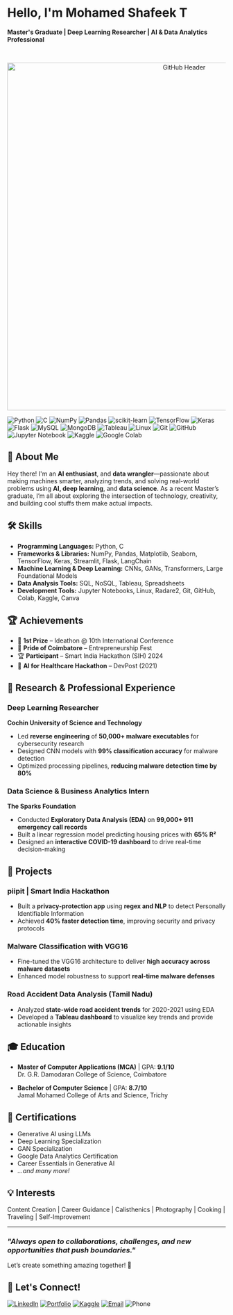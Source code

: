 # Hello, I'm Mohamed Shafeek T  

**Master's Graduate | Deep Learning Researcher | AI & Data Analytics Professional**

<br><p align="center">
  <img src="https://img.freepik.com/premium-photo/coder-developing-animated-html5-canvas-dynamic-digital-content-creation_1166177-13875.jpg?size=626&ext=jpg" alt="GitHub Header" width="800" />
</p>

![Python](https://img.shields.io/badge/python-%23333333.svg?style=for-the-badge&logo=python&logoColor=white)
![C](https://img.shields.io/badge/c-%23333333.svg?style=for-the-badge&logo=c&logoColor=white)
![NumPy](https://img.shields.io/badge/numpy-%23333333.svg?style=for-the-badge&logo=numpy&logoColor=white)
![Pandas](https://img.shields.io/badge/pandas-%23333333.svg?style=for-the-badge&logo=pandas&logoColor=white)
![scikit-learn](https://img.shields.io/badge/scikit--learn-%23333333.svg?style=for-the-badge&logo=scikit-learn&logoColor=white)
![TensorFlow](https://img.shields.io/badge/TensorFlow-%23333333.svg?style=for-the-badge&logo=TensorFlow&logoColor=white)
![Keras](https://img.shields.io/badge/Keras-%23333333.svg?style=for-the-badge&logo=Keras&logoColor=white)
![Flask](https://img.shields.io/badge/flask-%23333333.svg?style=for-the-badge&logo=flask&logoColor=white)
![MySQL](https://img.shields.io/badge/mysql-%23333333.svg?style=for-the-badge&logo=mysql&logoColor=white)
![MongoDB](https://img.shields.io/badge/MongoDB-%23333333.svg?style=for-the-badge&logo=mongodb&logoColor=white)
![Tableau](https://img.shields.io/badge/Tableau-%23333333.svg?style=for-the-badge&logo=Tableau&logoColor=white)
![Linux](https://img.shields.io/badge/Linux-%23333333.svg?style=for-the-badge&logo=linux&logoColor=white)
![Git](https://img.shields.io/badge/git-%23333333.svg?style=for-the-badge&logo=git&logoColor=white)
![GitHub](https://img.shields.io/badge/github-%23333333.svg?style=for-the-badge&logo=github&logoColor=white)
![Jupyter Notebook](https://img.shields.io/badge/jupyter-%23333333.svg?style=for-the-badge&logo=jupyter&logoColor=white)
![Kaggle](https://img.shields.io/badge/Kaggle-%23333333.svg?style=for-the-badge&logo=kaggle&logoColor=white)
![Google Colab](https://img.shields.io/badge/Colab-%23333333.svg?style=for-the-badge&logo=googlecolab&logoColor=white)



## 🚀 **About Me**  

Hey there! I'm an **AI enthusiast**, and **data wrangler**—passionate about making machines smarter, analyzing trends, and solving real-world problems using **AI, deep learning**, and **data science**. As a recent Master’s graduate, I’m all about exploring the intersection of technology, creativity, and building cool stuffs them make actual impacts.  


## 🛠 **Skills**  

- **Programming Languages:** Python, C  
- **Frameworks & Libraries:** NumPy, Pandas, Matplotlib, Seaborn, TensorFlow, Keras, Streamlit, Flask, LangChain  
- **Machine Learning & Deep Learning:** CNNs, GANs, Transformers, Large Foundational Models  
- **Data Analysis Tools:** SQL, NoSQL, Tableau, Spreadsheets  
- **Development Tools:** Jupyter Notebooks, Linux, Radare2, Git, GitHub, Colab, Kaggle, Canva



## 🏆 **Achievements**  

- 🥇 **1st Prize** – Ideathon @ 10th International Conference  
- 🏅 **Pride of Coimbatore** – Entrepreneurship Fest  
- 🏆 **Participant** – Smart India Hackathon (SIH) 2024  
- 🏅 **AI for Healthcare Hackathon** – DevPost (2021)  



## 🔬 **Research & Professional Experience**  

### **Deep Learning Researcher**  
**Cochin University of Science and Technology**  
- Led **reverse engineering** of **50,000+ malware executables** for cybersecurity research  
- Designed CNN models with **99% classification accuracy** for malware detection  
- Optimized processing pipelines, **reducing malware detection time by 80%**  

### **Data Science & Business Analytics Intern**  
**The Sparks Foundation**  
- Conducted **Exploratory Data Analysis (EDA)** on **99,000+ 911 emergency call records**  
- Built a linear regression model predicting housing prices with **65% R²**  
- Designed an **interactive COVID-19 dashboard** to drive real-time decision-making  



## 🚀 **Projects**  

### **piipit** | Smart India Hackathon  
- Built a **privacy-protection app** using **regex and NLP** to detect Personally Identifiable Information  
- Achieved **40% faster detection time**, improving security and privacy protocols  

### **Malware Classification with VGG16**  
- Fine-tuned the VGG16 architecture to deliver **high accuracy across malware datasets**  
- Enhanced model robustness to support **real-time malware defenses**  

### **Road Accident Data Analysis (Tamil Nadu)**  
- Analyzed **state-wide road accident trends** for 2020-2021 using EDA  
- Developed a **Tableau dashboard** to visualize key trends and provide actionable insights  



## 🎓 **Education**  

- **Master of Computer Applications (MCA)** | GPA: **9.1/10**  
  Dr. G.R. Damodaran College of Science, Coimbatore  

- **Bachelor of Computer Science** | GPA: **8.7/10**  
  Jamal Mohamed College of Arts and Science, Trichy  



## 🌟 **Certifications**  

- Generative AI using LLMs  
- Deep Learning Specialization  
- GAN Specialization  
- Google Data Analytics Certification  
- Career Essentials in Generative AI  
- *...and many more!*  



## 💡 **Interests**  

Content Creation | Career Guidance | Calisthenics | Photography | Cooking | Traveling | Self-Improvement  

---

### _"Always open to collaborations, challenges, and new opportunities that push boundaries."_  

Let’s create something amazing together! 🚀


## 🤝 Let's Connect!

[![LinkedIn](https://img.shields.io/badge/LinkedIn-%23333333.svg?style=for-the-badge&logo=linkedin&logoColor=white)](https://www.linkedin.com/in/mohamed-shafeek-t-a226981b9/)
[![Portfolio](https://img.shields.io/badge/Portfolio-%23333333.svg?style=for-the-badge&logo=firefox&logoColor=white)](https://shafee.netlify.app)
[![Kaggle](https://img.shields.io/badge/Kaggle-%23333333.svg?style=for-the-badge&logo=kaggle&logoColor=white)](https://www.kaggle.com/mohamedshafeekt)
[![Email](https://img.shields.io/badge/Email-%23333333.svg?style=for-the-badge&logo=gmail&logoColor=white)](mailto:mohamedshafeekt@gmail.com)
![Phone](https://img.shields.io/badge/📞%20+91%206369313184-%23333333.svg?style=for-the-badge)

